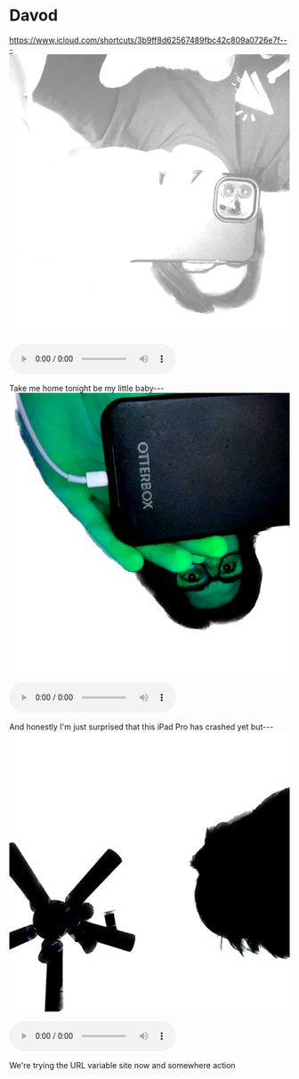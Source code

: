# Davod

https://www.icloud.com/shortcuts/3b9ff8d62567489fbc42c809a0726e7f---
![08102022-191812](https://github.com/extratone/davod/raw/main/images/08102022-191812.png)

<audio controls>
  <source src="https://github.com/extratone/davod/blob/main/splain/08102022-180506.m4a">
</audio>

Take me home tonight be my little baby---
![08102022-192241](https://github.com/extratone/davod/raw/main/images/08102022-192241.png)

<audio controls>
  <source src="https://github.com/extratone/davod/blob/main/splain/08102022-180506.m4a">
</audio>

And honestly I'm just surprised that this iPad Pro has crashed yet but---
![08102022-194125](https://github.com/extratone/davod/raw/main/images/08102022-194125.png)

<audio controls>
  <source src="https://github.com/extratone/davod/blob/main/splain/08102022-180506.m4a">
</audio>

We're trying the URL variable site now and somewhere action